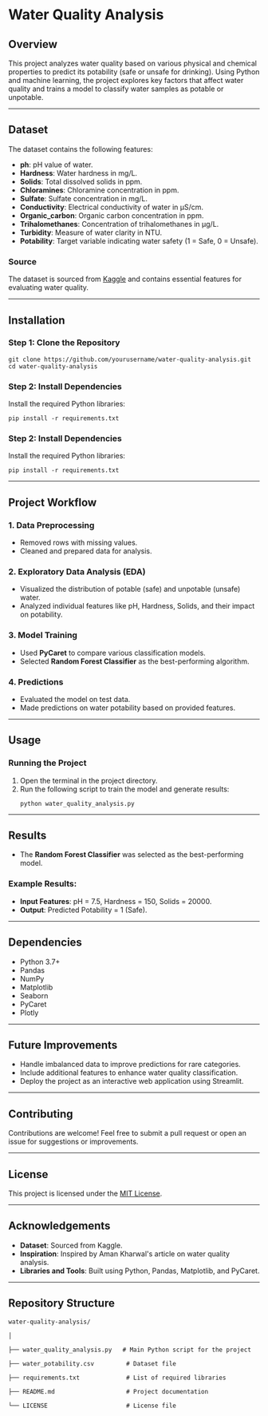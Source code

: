 # Water Quality Analysis

## Overview
This project analyzes water quality based on various physical and chemical properties to predict its potability (safe or unsafe for drinking). Using Python and machine learning, the project explores key factors that affect water quality and trains a model to classify water samples as potable or unpotable.

---

## Dataset
The dataset contains the following features:
- **ph**: pH value of water.
- **Hardness**: Water hardness in mg/L.
- **Solids**: Total dissolved solids in ppm.
- **Chloramines**: Chloramine concentration in ppm.
- **Sulfate**: Sulfate concentration in mg/L.
- **Conductivity**: Electrical conductivity of water in μS/cm.
- **Organic_carbon**: Organic carbon concentration in ppm.
- **Trihalomethanes**: Concentration of trihalomethanes in μg/L.
- **Turbidity**: Measure of water clarity in NTU.
- **Potability**: Target variable indicating water safety (1 = Safe, 0 = Unsafe).

### Source
The dataset is sourced from [Kaggle](https://www.kaggle.com/) and contains essential features for evaluating water quality.

---

## Installation

### Step 1: Clone the Repository
```
git clone https://github.com/yourusername/water-quality-analysis.git
cd water-quality-analysis
```
### Step 2: Install Dependencies
Install the required Python libraries:
```
pip install -r requirements.txt
```
### Step 2: Install Dependencies
Install the required Python libraries:
```
pip install -r requirements.txt
```

---

## Project Workflow

### 1. Data Preprocessing
- Removed rows with missing values.
- Cleaned and prepared data for analysis.

### 2. Exploratory Data Analysis (EDA)
- Visualized the distribution of potable (safe) and unpotable (unsafe) water.
- Analyzed individual features like pH, Hardness, Solids, and their impact on potability.

### 3. Model Training
- Used **PyCaret** to compare various classification models.
- Selected **Random Forest Classifier** as the best-performing algorithm.

### 4. Predictions
- Evaluated the model on test data.
- Made predictions on water potability based on provided features.

---

## Usage

### Running the Project
1. Open the terminal in the project directory.
2. Run the following script to train the model and generate results:
   ```
   python water_quality_analysis.py
   ```
   
---

## Results

- The **Random Forest Classifier** was selected as the best-performing model.

### Example Results:
- **Input Features**: pH = 7.5, Hardness = 150, Solids = 20000.
- **Output**: Predicted Potability = 1 (Safe).

---

## Dependencies

- Python 3.7+
- Pandas
- NumPy
- Matplotlib
- Seaborn
- PyCaret
- Plotly

---

## Future Improvements

- Handle imbalanced data to improve predictions for rare categories.
- Include additional features to enhance water quality classification.
- Deploy the project as an interactive web application using Streamlit.

---

## Contributing

Contributions are welcome! Feel free to submit a pull request or open an issue for suggestions or improvements.

---

## License

This project is licensed under the [MIT License](LICENSE).

---

## Acknowledgements

- **Dataset**: Sourced from Kaggle.
- **Inspiration**: Inspired by Aman Kharwal's article on water quality analysis.
- **Libraries and Tools**: Built using Python, Pandas, Matplotlib, and PyCaret.

---

## Repository Structure

```
water-quality-analysis/

│

├── water_quality_analysis.py   # Main Python script for the project

├── water_potability.csv         # Dataset file

├── requirements.txt             # List of required libraries

├── README.md                    # Project documentation

└── LICENSE                      # License file

```
